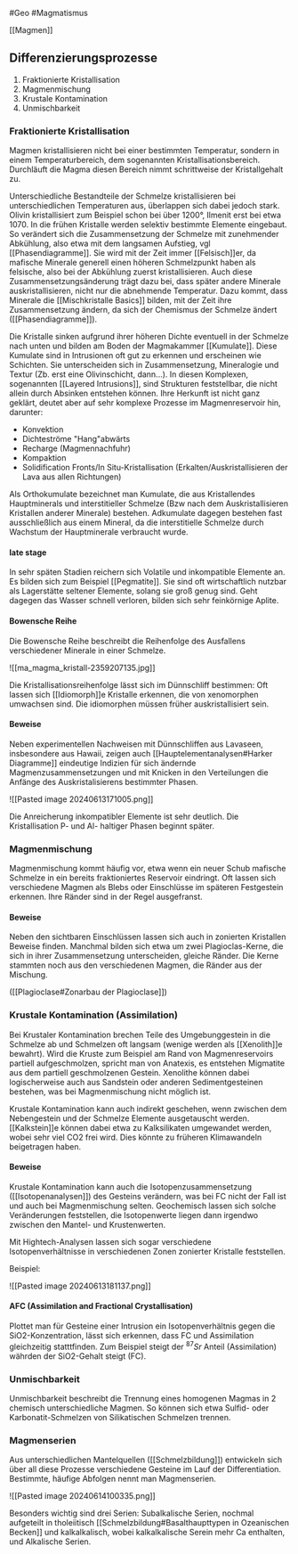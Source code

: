 #Geo #Magmatismus 

[[Magmen]]

## Differenzierungsprozesse

1. Fraktionierte Kristallisation
2. Magmenmischung
3. Krustale Kontamination
4. Unmischbarkeit

### Fraktionierte Kristallisation

Magmen kristallisieren nicht bei einer bestimmten Temperatur, sondern in einem Temperaturbereich, dem sogenannten Kristallisationsbereich. Durchläuft die Magma diesen Bereich nimmt schrittweise der Kristallgehalt zu.

Unterschiedliche Bestandteile der Schmelze kristallisieren bei unterschiedlichen Temperaturen aus, überlappen sich dabei jedoch stark. Olivin kristallisiert zum Beispiel schon bei über 1200°, Ilmenit erst bei etwa 1070. In die frühen Kristalle werden selektiv bestimmte Elemente eingebaut.
So verändert sich die Zusammensetzung der Schmelze mit zunehmender Abkühlung, also etwa mit dem langsamen Aufstieg, vgl [[Phasendiagramme]]. Sie wird mit der Zeit immer [[Felsisch]]er, da mafische Minerale generell einen höheren Schmelzpunkt haben als felsische, also bei der Abkühlung zuerst kristallisieren. 
Auch diese Zusammensetzungsänderung trägt dazu bei, dass später andere Minerale auskristallisieren, nicht nur die abnehmende Temperatur. Dazu kommt, dass Minerale die [[Mischkristalle Basics]] bilden, mit der Zeit ihre Zusammensetzung ändern, da sich der Chemismus der Schmelze ändert ([[Phasendiagramme]]). 

Die Kristalle sinken aufgrund ihrer höheren Dichte eventuell in der Schmelze nach unten und bilden am Boden der Magmakammer [[Kumulate]]. Diese Kumulate sind in Intrusionen oft gut zu erkennen und erscheinen wie Schichten. Sie unterscheiden sich in Zusammensetzung, Mineralogie und Textur (Zb. erst eine Olivinschicht, dann...). In diesen Komplexen, sogenannten [[Layered Intrusions]], sind Strukturen feststellbar, die nicht allein durch Absinken entstehen können. Ihre Herkunft ist nicht ganz geklärt, deutet aber auf sehr komplexe Prozesse im Magmenreservoir hin, darunter:

- Konvektion
- Dichteströme "Hang"abwärts
- Recharge (Magmennachfuhr)
- Kompaktion
- Solidification Fronts/In Situ-Kristallisation (Erkalten/Auskristallisieren der Lava aus allen Richtungen)

Als Orthokumulate bezeichnet man Kumulate, die aus Kristallendes Hauptminerals und interstitieller Schmelze (Bzw nach dem Auskristallisieren Kristallen anderer Minerale) bestehen. Adkumulate dagegen bestehen fast ausschließlich aus einem Mineral, da die interstitielle Schmelze durch Wachstum der Hauptminerale verbraucht wurde.

#### late stage

In sehr späten Stadien reichern sich Volatile und inkompatible Elemente an. Es bilden sich zum Beispiel [[Pegmatite]]. Sie sind oft wirtschaftlich nutzbar als Lagerstätte seltener Elemente, solang sie groß genug sind. Geht dagegen das Wasser schnell verloren, bilden sich sehr feinkörnige Aplite.

#### Bowensche Reihe

Die Bowensche Reihe beschreibt die Reihenfolge des Ausfallens verschiedener Minerale in einer Schmelze.

![[ma_magma_kristall-2359207135.jpg]]

Die Kristallisationsreihenfolge lässt sich im Dünnschliff bestimmen: Oft lassen sich [[Idiomorph]]e Kristalle erkennen, die von xenomorphen umwachsen sind. Die idiomorphen müssen früher auskristallisiert sein.

#### Beweise

Neben experimentellen Nachweisen mit Dünnschliffen aus Lavaseen, insbesondere aus Hawaii, zeigen auch [[Hauptelementanalysen#Harker Diagramme]] eindeutige Indizien für sich ändernde Magmenzusammensetzungen und mit Knicken in den Verteilungen die Anfänge des Auskristalisierens bestimmter Phasen.

![[Pasted image 20240613171005.png]]

Die Anreicherung inkompatibler Elemente ist sehr deutlich. Die Kristallisation P- und Al- haltiger Phasen beginnt später.

### Magmenmischung

Magmenmischung kommt häufig vor, etwa wenn ein neuer Schub mafische Schmelze in ein bereits fraktioniertes Reservoir eindringt. Oft lassen sich verschiedene Magmen als Blebs oder Einschlüsse im späteren Festgestein erkennen. Ihre Ränder sind in der Regel ausgefranst.

#### Beweise

Neben den sichtbaren Einschlüssen lassen sich auch in zonierten Kristallen Beweise finden. Manchmal bilden sich etwa um zwei Plagioclas-Kerne, die sich in ihrer Zusammensetzung unterscheiden, gleiche Ränder. Die Kerne stammten noch aus den verschiedenen Magmen, die Ränder aus der Mischung.

([[Plagioclase#Zonarbau der Plagioclase]])

### Krustale Kontamination (Assimilation)

Bei Krustaler Kontamination brechen Teile des Umgebunggestein in die Schmelze ab und Schmelzen oft langsam (wenige werden als [[Xenolith]]e bewahrt). Wird die Kruste zum Beispiel am Rand von Magmenreservoirs partiell aufgeschmolzen, spricht man von Anatexis, es entstehen Migmatite aus dem partiell geschmolzenen Gestein. Xenolithe können dabei logischerweise auch aus Sandstein oder anderen Sedimentgesteinen bestehen, was bei Magmenmischung nicht möglich ist.

Krustale Kontamination kann auch indirekt geschehen, wenn zwischen dem Nebengestein und der Schmelze Elemente ausgetauscht werden. [[Kalkstein]]e können dabei etwa zu Kalksilikaten umgewandet werden, wobei sehr viel CO2 frei wird. Dies könnte zu früheren Klimawandeln beigetragen haben.

#### Beweise

Krustale Kontamination kann auch die Isotopenzusammensetzung ([[Isotopenanalysen]]) des Gesteins verändern, was bei FC nicht der Fall ist und auch bei Magmenmischung selten.
Geochemisch lassen sich solche Veränderungen feststellen, die Isotopenwerte liegen dann irgendwo zwischen den Mantel- und Krustenwerten.

Mit Hightech-Analysen lassen sich sogar verschiedene Isotopenverhältnisse in verschiedenen Zonen zonierter Kristalle feststellen.

Beispiel:

![[Pasted image 20240613181137.png]]

#### AFC (Assimilation and Fractional Crystallisation)

Plottet man für Gesteine einer Intrusion ein Isotopenverhältnis gegen die SiO2-Konzentration, lässt sich erkennen, dass FC und Assimilation gleichzeitig statttfinden. Zum Beispiel steigt der $^{87}Sr$ Anteil (Assimilation) währden der SiO2-Gehalt steigt (FC).

### Unmischbarkeit

Unmischbarkeit beschreibt die Trennung eines homogenen Magmas in 2 chemisch unterschiedliche Magmen. So können sich etwa Sulfid- oder Karbonatit-Schmelzen von Silikatischen Schmelzen trennen.

### Magmenserien

Aus unterschiedlichen Mantelquellen ([[Schmelzbildung]]) entwickeln sich über all diese Prozesse verschiedene Gesteine im Lauf der Differentiation. Bestimmte, häufige Abfolgen nennt man Magmenserien.

![[Pasted image 20240614100335.png]]

Besonders wichtig sind drei Serien: Subalkalische Serien, nochmal aufgeteilt in tholeiitisch [[Schmelzbildung#Basalthaupttypen in Ozeanischen Becken]] und kalkalkalisch, wobei kalkalkalische Serein mehr Ca enthalten, und Alkalische Serien.